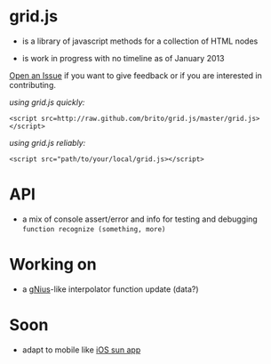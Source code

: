 grid.js 
=======

* is a library of javascript methods for a collection of HTML nodes

* is work in progress with no timeline as of January 2013

[Open an Issue](https://github.com/brito/grid.js/issues/new) 
if you want to give feedback or
if you are interested in contributing.

*using grid.js quickly:*

    <script src=http://raw.github.com/brito/grid.js/master/grid.js></script>

*using grid.js reliably:*

    <script src="path/to/your/local/grid.js></script>
    
API
========

* a mix of console assert/error and info for testing and debugging
    <code>function recognize (something, more)</code>

Working on
==========
    
* a [gNius](http://github.com/phiveleven/gNius)-like interpolator
    function update (data?)

Soon
====

* adapt to mobile like [iOS sun app](http://pattern.dk/sun)
